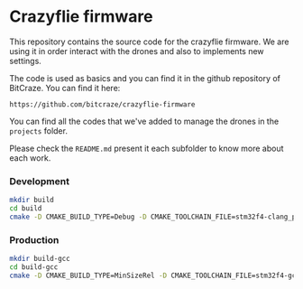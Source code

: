 # Crazyflie firmware

This repository contains the source code for the crazyflie firmware. We are using it in order interact with the drones and also to implements new settings.

The code is used as basics and you can find it in the github repository of BitCraze. You can find it here:
```
https://github.com/bitcraze/crazyflie-firmware
```

You can find all the codes that we've added to manage the drones in the `projects` folder.

Please check the `README.md` present it each subfolder to know more about each work.

### Development

```sh
mkdir build
cd build
cmake -D CMAKE_BUILD_TYPE=Debug -D CMAKE_TOOLCHAIN_FILE=stm32f4-clang_plus_gcc.cmake ..
```

### Production

```sh
mkdir build-gcc
cd build-gcc
cmake -D CMAKE_BUILD_TYPE=MinSizeRel -D CMAKE_TOOLCHAIN_FILE=stm32f4-gcc.cmake ..
```
